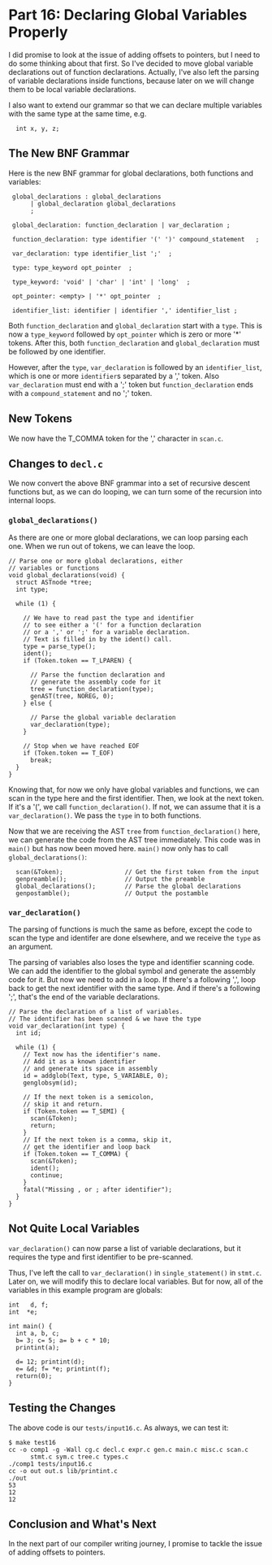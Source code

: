 # Part 16: Declaring Global Variables Properly

I did promise to look at the issue of adding offsets to pointers, but
I need to do some thinking about that first. So I've decided to move
global variable declarations out of function declarations. Actually,
I've also left the parsing of variable declarations inside functions, because
later on we will change them to be local variable declarations.

I also want to extend our grammar so that we can declare multiple
variables with the same type at the same time, e.g.

```
  int x, y, z;
```

## The New BNF Grammar

Here is the new BNF grammar for global declarations, both functions and
variables:

```
 global_declarations : global_declarations 
      | global_declaration global_declarations
      ;

 global_declaration: function_declaration | var_declaration ;

 function_declaration: type identifier '(' ')' compound_statement   ;

 var_declaration: type identifier_list ';'  ;

 type: type_keyword opt_pointer  ;
 
 type_keyword: 'void' | 'char' | 'int' | 'long'  ;
 
 opt_pointer: <empty> | '*' opt_pointer  ;
 
 identifier_list: identifier | identifier ',' identifier_list ;
```

Both `function_declaration` and `global_declaration` start with a `type`.
This is now a `type_keyword` followed by `opt_pointer` which is zero or more
'*' tokens. After this, both `function_declaration` and `global_declaration`
must be followed by one identifier.

However, after the `type`, `var_declaration` is followed by an
`identifier_list`, which is one or more `identifier`s separated by a ',' token.
Also `var_declaration` must end with a ';' token but `function_declaration`
ends with a `compound_statement` and no ';' token.

## New Tokens

We now have the T_COMMA token for the ',' character in `scan.c`.

## Changes to `decl.c`

We now convert the above BNF grammar into a set of recursive descent
functions but, as we can do looping, we can turn some of the recursion
into internal loops.

### `global_declarations()`

As there are one or more global declarations, we can loop parsing
each one. When we run out of tokens, we can leave the loop.

```
// Parse one or more global declarations, either
// variables or functions
void global_declarations(void) {
  struct ASTnode *tree;
  int type;

  while (1) {

    // We have to read past the type and identifier
    // to see either a '(' for a function declaration
    // or a ',' or ';' for a variable declaration.
    // Text is filled in by the ident() call.
    type = parse_type();
    ident();
    if (Token.token == T_LPAREN) {

      // Parse the function declaration and
      // generate the assembly code for it
      tree = function_declaration(type);
      genAST(tree, NOREG, 0);
    } else {

      // Parse the global variable declaration
      var_declaration(type);
    }

    // Stop when we have reached EOF
    if (Token.token == T_EOF)
      break;
  }
}
```

Knowing that, for now we only have global variables and functions, we
can scan in the type here and the first identifier. Then, we look at
the next token. If it's a '(', we call `function_declaration()`. If not,
we can assume that it is a  `var_declaration()`. We pass the `type`
in to both functions.

Now that we are receiving the AST `tree` from `function_declaration()`
here, we can generate the code from the AST tree immediately. This code
was in `main()` but has now been moved here. `main()` now only has to 
call `global_declarations()`:

```
  scan(&Token);                 // Get the first token from the input
  genpreamble();                // Output the preamble
  global_declarations();        // Parse the global declarations
  genpostamble();               // Output the postamble
```

### `var_declaration()`

The parsing of functions is much the same as before, except the code
to scan the type and identifer are done elsewhere, and we receive the
`type` as an argument.

The parsing of variables also loses the type and identifier scanning code.
We can add the identifier to the global symbol and generate the assembly
code for it. But now we need to add in a loop. If there's a following ',',
loop back to get the next identifier with the same type. And if there's
a following ';', that's the end of the variable declarations.

```
// Parse the declaration of a list of variables.
// The identifier has been scanned & we have the type
void var_declaration(int type) {
  int id;

  while (1) {
    // Text now has the identifier's name.
    // Add it as a known identifier
    // and generate its space in assembly
    id = addglob(Text, type, S_VARIABLE, 0);
    genglobsym(id);

    // If the next token is a semicolon,
    // skip it and return.
    if (Token.token == T_SEMI) {
      scan(&Token);
      return;
    }
    // If the next token is a comma, skip it,
    // get the identifier and loop back
    if (Token.token == T_COMMA) {
      scan(&Token);
      ident();
      continue;
    }
    fatal("Missing , or ; after identifier");
  }
}
```

## Not Quite Local Variables

`var_declaration()` can now parse a list of variable declarations, but
it requires the type and first identifier to be pre-scanned.

Thus, I've left the call to `var_declaration()` in `single_statement()`
in `stmt.c`. Later on, we will modify this to declare local variables.
But for now, all of the variables in this example program are globals:

```
int   d, f;
int  *e;

int main() {
  int a, b, c;
  b= 3; c= 5; a= b + c * 10;
  printint(a);

  d= 12; printint(d);
  e= &d; f= *e; printint(f);
  return(0);
}
```

## Testing the Changes

The above code is our `tests/input16.c`. As always, we can test it:

```
$ make test16
cc -o comp1 -g -Wall cg.c decl.c expr.c gen.c main.c misc.c scan.c
      stmt.c sym.c tree.c types.c
./comp1 tests/input16.c
cc -o out out.s lib/printint.c
./out
53
12
12
```


## Conclusion and What's Next

In the next part of our compiler writing journey,
I promise to tackle the issue of adding offsets to pointers.
